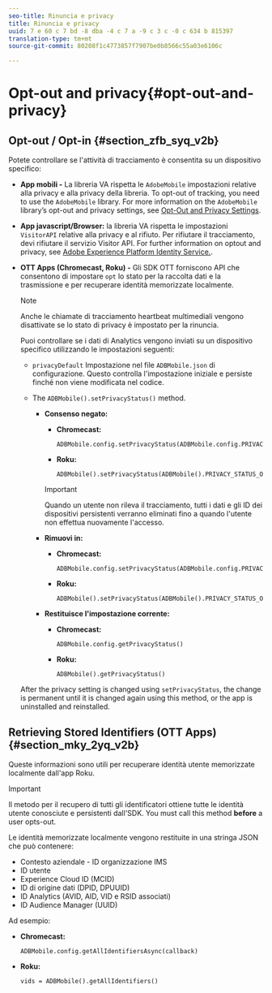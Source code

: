 ```yaml
---
seo-title: Rinuncia e privacy
title: Rinuncia e privacy
uuid: 7 e 60 c 7 bd -8 dba -4 c 7 a -9 c 3 c -0 c 634 b 815397
translation-type: tm+mt
source-git-commit: 80208f1c4773857f7907be0b8566c55a03e6106c

---
```



# Opt-out and privacy{#opt-out-and-privacy}

## Opt-out / Opt-in {#section_zfb_syq_v2b}

Potete controllare se l'attività di tracciamento è consentita su un dispositivo specifico:

* **App mobili -** La libreria VA rispetta le `AdobeMobile` impostazioni relative alla privacy e alla privacy della libreria. To opt-out of tracking, you need to use the `AdobeMobile` library. For more information on the `AdobeMobile` library’s opt-out and privacy settings, see [Opt-Out and Privacy Settings](https://docs.adobe.com/content/help/en/mobile-services/android/gdpr-privacy-android/privacy.html).
* **App javascript/Browser:** la libreria VA rispetta le impostazioni `VisitorAPI` relative alla privacy e al rifiuto. Per rifiutare il tracciamento, devi rifiutare il servizio Visitor API. For further information on opt­out and privacy, see [Adobe Experience Platform Identity Service.](https://marketing.adobe.com/resources/help/en_US/mcvid/).
* **OTT Apps (Chromecast, Roku) -** Gli SDK OTT forniscono API che consentono di impostare `opt` lo stato per la raccolta dati e la trasmissione e per recuperare identità memorizzate localmente.

   >[!NOTE]
   >
   >Anche le chiamate di tracciamento heartbeat multimediali vengono disattivate se lo stato di privacy è impostato per la rinuncia.

   Puoi controllare se i dati di Analytics vengono inviati su un dispositivo specifico utilizzando le impostazioni seguenti:

   * `privacyDefault` Impostazione nel file `ADBMobile.json` di configurazione. Questo controlla l'impostazione iniziale e persiste finché non viene modificata nel codice.

   * The `ADBMobile().setPrivacyStatus()` method.

      * **Consenso negato:**

         * **Chromecast:**

            ```
            ADBMobile.config.setPrivacyStatus(ADBMobile.config.PRIVACY_STATUS_OPT_OUT)
            ```

         * **Roku:**

            ```
            ADBMobile().setPrivacyStatus(ADBMobile().PRIVACY_STATUS_OPT_OUT)
            ```
         >[!IMPORTANT]
         >
         >Quando un utente non rileva il tracciamento, tutti i dati e gli ID dei dispositivi persistenti verranno eliminati fino a quando l'utente non effettua nuovamente l'accesso.

      * **Rimuovi in:**

         * **Chromecast:**

            ```
            ADBMobile.config.setPrivacyStatus(ADBMobile.config.PRIVACY_STATUS_OPT_IN)
            ```

         * **Roku:**

            ```
            ADBMobile().setPrivacyStatus(ADBMobile().PRIVACY_STATUS_OPT_IN)
            ```
      * **Restituisce l'impostazione corrente:**

         * **Chromecast:**

            ```
            ADBMobile.config.getPrivacyStatus()
            ```

         * **Roku:**

            ```
            ADBMobile().getPrivacyStatus()
            ```
   After the privacy setting is changed using `setPrivacyStatus`, the change is permanent until it is changed again using this method, or the app is uninstalled and reinstalled.

## Retrieving Stored Identifiers (OTT Apps) {#section_mky_2yq_v2b}

Queste informazioni sono utili per recuperare identità utente memorizzate localmente dall'app Roku.

>[!IMPORTANT]
>
>Il metodo per il recupero di tutti gli identificatori ottiene tutte le identità utente conosciute e persistenti dall'SDK. You must call this method **before** a user opts-out.

Le identità memorizzate localmente vengono restituite in una stringa JSON che può contenere:

* Contesto aziendale - ID organizzazione IMS
* ID utente
* Experience Cloud ID (MCID)
* ID di origine dati (DPID, DPUUID)
* ID Analytics (AVID, AID, VID e RSID associati)
* ID Audience Manager (UUID)

Ad esempio:

* **Chromecast:**

   ```
   ADBMobile.config.getAllIdentifiersAsync(callback)
   ```

* **Roku:**

   ```
   vids = ADBMobile().getAllIdentifiers()
   ```

